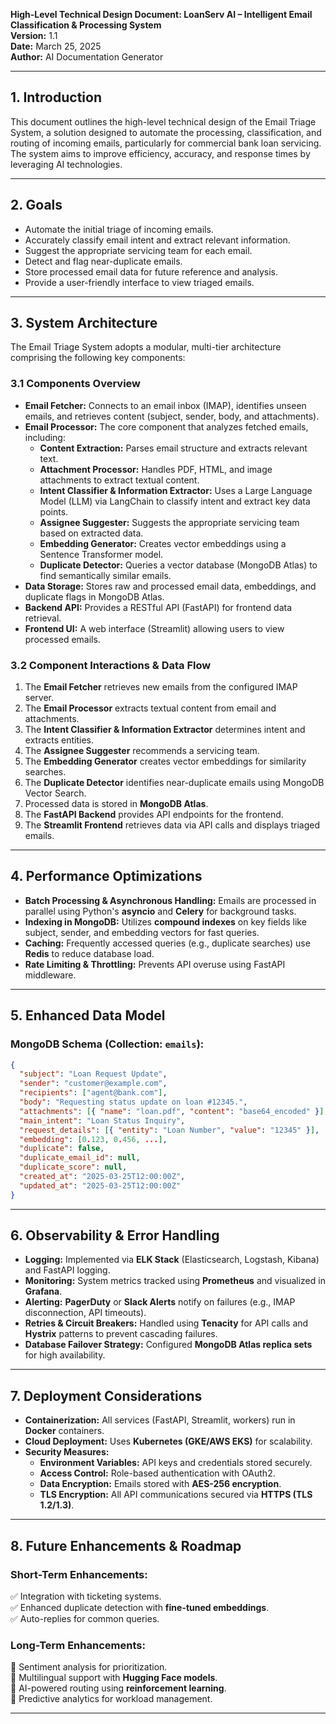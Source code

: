 **High-Level Technical Design Document: LoanServ AI – Intelligent Email Classification & Processing System**  
**Version:** 1.1  
**Date:** March 25, 2025  
**Author:** AI Documentation Generator  

---  

## **1. Introduction**  
This document outlines the high-level technical design of the Email Triage System, a solution designed to automate the processing, classification, and routing of incoming emails, particularly for commercial bank loan servicing. The system aims to improve efficiency, accuracy, and response times by leveraging AI technologies.  

---  

## **2. Goals**  
- Automate the initial triage of incoming emails.  
- Accurately classify email intent and extract relevant information.  
- Suggest the appropriate servicing team for each email.  
- Detect and flag near-duplicate emails.  
- Store processed email data for future reference and analysis.  
- Provide a user-friendly interface to view triaged emails.  

---  

## **3. System Architecture**  
The Email Triage System adopts a modular, multi-tier architecture comprising the following key components:  

### **3.1 Components Overview**  
- **Email Fetcher:** Connects to an email inbox (IMAP), identifies unseen emails, and retrieves content (subject, sender, body, and attachments).  
- **Email Processor:** The core component that analyzes fetched emails, including:  
  - **Content Extraction:** Parses email structure and extracts relevant text.  
  - **Attachment Processor:** Handles PDF, HTML, and image attachments to extract textual content.  
  - **Intent Classifier & Information Extractor:** Uses a Large Language Model (LLM) via LangChain to classify intent and extract key data points.  
  - **Assignee Suggester:** Suggests the appropriate servicing team based on extracted data.  
  - **Embedding Generator:** Creates vector embeddings using a Sentence Transformer model.  
  - **Duplicate Detector:** Queries a vector database (MongoDB Atlas) to find semantically similar emails.  
- **Data Storage:** Stores raw and processed email data, embeddings, and duplicate flags in MongoDB Atlas.  
- **Backend API:** Provides a RESTful API (FastAPI) for frontend data retrieval.  
- **Frontend UI:** A web interface (Streamlit) allowing users to view processed emails.  

### **3.2 Component Interactions & Data Flow**  
1. The **Email Fetcher** retrieves new emails from the configured IMAP server.  
2. The **Email Processor** extracts textual content from email and attachments.  
3. The **Intent Classifier & Information Extractor** determines intent and extracts entities.  
4. The **Assignee Suggester** recommends a servicing team.  
5. The **Embedding Generator** creates vector embeddings for similarity searches.  
6. The **Duplicate Detector** identifies near-duplicate emails using MongoDB Vector Search.  
7. Processed data is stored in **MongoDB Atlas**.  
8. The **FastAPI Backend** provides API endpoints for the frontend.  
9. The **Streamlit Frontend** retrieves data via API calls and displays triaged emails.  

---  

## **4. Performance Optimizations**  
- **Batch Processing & Asynchronous Handling:** Emails are processed in parallel using Python's **asyncio** and **Celery** for background tasks.  
- **Indexing in MongoDB:** Utilizes **compound indexes** on key fields like subject, sender, and embedding vectors for fast queries.  
- **Caching:** Frequently accessed queries (e.g., duplicate searches) use **Redis** to reduce database load.  
- **Rate Limiting & Throttling:** Prevents API overuse using FastAPI middleware.  

---  

## **5. Enhanced Data Model**  
### **MongoDB Schema** (Collection: `emails`):  
```json  
{  
  "subject": "Loan Request Update",  
  "sender": "customer@example.com",  
  "recipients": ["agent@bank.com"],  
  "body": "Requesting status update on loan #12345.",  
  "attachments": [{ "name": "loan.pdf", "content": "base64_encoded" }],  
  "main_intent": "Loan Status Inquiry",  
  "request_details": [{ "entity": "Loan Number", "value": "12345" }],  
  "embedding": [0.123, 0.456, ...],  
  "duplicate": false,  
  "duplicate_email_id": null,  
  "duplicate_score": null,  
  "created_at": "2025-03-25T12:00:00Z",  
  "updated_at": "2025-03-25T12:00:00Z"  
}  
```
---  

## **6. Observability & Error Handling**  
- **Logging:** Implemented via **ELK Stack** (Elasticsearch, Logstash, Kibana) and FastAPI logging.  
- **Monitoring:** System metrics tracked using **Prometheus** and visualized in **Grafana**.  
- **Alerting:** **PagerDuty** or **Slack Alerts** notify on failures (e.g., IMAP disconnection, API timeouts).  
- **Retries & Circuit Breakers:** Handled using **Tenacity** for API calls and **Hystrix** patterns to prevent cascading failures.  
- **Database Failover Strategy:** Configured **MongoDB Atlas replica sets** for high availability.  

---  

## **7. Deployment Considerations**  
- **Containerization:** All services (FastAPI, Streamlit, workers) run in **Docker** containers.  
- **Cloud Deployment:** Uses **Kubernetes (GKE/AWS EKS)** for scalability.  
- **Security Measures:**  
  - **Environment Variables:** API keys and credentials stored securely.  
  - **Access Control:** Role-based authentication with OAuth2.  
  - **Data Encryption:** Emails stored with **AES-256 encryption**.  
  - **TLS Encryption:** All API communications secured via **HTTPS (TLS 1.2/1.3)**.  

---  

## **8. Future Enhancements & Roadmap**  
### **Short-Term Enhancements:**  
✅ Integration with ticketing systems.  
✅ Enhanced duplicate detection with **fine-tuned embeddings**.  
✅ Auto-replies for common queries.  

### **Long-Term Enhancements:**  
🚀 Sentiment analysis for prioritization.  
🚀 Multilingual support with **Hugging Face models**.  
🚀 AI-powered routing using **reinforcement learning**.  
🚀 Predictive analytics for workload management.  

---  



